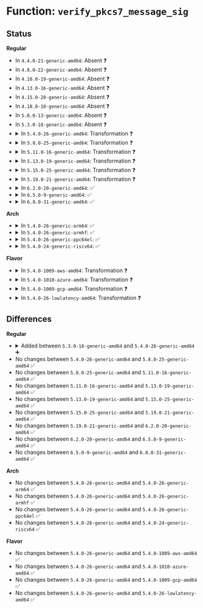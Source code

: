 # Function: <code>verify_pkcs7_message_sig</code>

## Status
<b>Regular</b>
<ul>
<li>
In <code>4.4.0-21-generic-amd64</code>: Absent ❓
</li>
<li>
In <code>4.8.0-22-generic-amd64</code>: Absent ❓
</li>
<li>
In <code>4.10.0-19-generic-amd64</code>: Absent ❓
</li>
<li>
In <code>4.13.0-16-generic-amd64</code>: Absent ❓
</li>
<li>
In <code>4.15.0-20-generic-amd64</code>: Absent ❓
</li>
<li>
In <code>4.18.0-10-generic-amd64</code>: Absent ❓
</li>
<li>
In <code>5.0.0-13-generic-amd64</code>: Absent ❓
</li>
<li>
In <code>5.3.0-18-generic-amd64</code>: Absent ❓
</li>
<li>
<details>
<summary>In <code>5.4.0-26-generic-amd64</code>: Transformation ❓</summary>

```c
int verify_pkcs7_message_sig(const void * data, size_t len, struct pkcs7_message * pkcs7, struct key * trusted_keys, enum key_being_used_for usage, int (*)(void *, const void *, size_t, size_t) view_content, void * ctx)
```

```json
{
  "name": "verify_pkcs7_message_sig",
  "collision_type": "Unique Global",
  "inline_type": "No",
  "funcs": [
    {
      "addr": 0,
      "name": "verify_pkcs7_message_sig",
      "external": true,
      "loc": "certs/system_keyring.c:204",
      "file": "certs/system_keyring.c",
      "inline": "seen, unknown",
      "caller_inline": [],
      "caller_func": [
        "certs/system_keyring.c:verify_pkcs7_signature",
        "security/integrity/ima/ima_modsig.c:ima_modsig_verify"
      ]
    }
  ],
  "symbols": [
    {
      "addr": 18446744071581074226,
      "name": "verify_pkcs7_message_sig.cold",
      "section": ".text",
      "bind": "STB_LOCAL",
      "size": 22
    },
    {
      "addr": 18446744071581073840,
      "name": "verify_pkcs7_message_sig",
      "section": ".text",
      "bind": "STB_GLOBAL",
      "size": 257
    }
  ]
}
```
</details>
</li>
<li>
<details>
<summary>In <code>5.8.0-25-generic-amd64</code>: Transformation ❓</summary>

```c
int verify_pkcs7_message_sig(const void * data, size_t len, struct pkcs7_message * pkcs7, struct key * trusted_keys, enum key_being_used_for usage, int (*)(void *, const void *, size_t, size_t) view_content, void * ctx)
```

```json
{
  "name": "verify_pkcs7_message_sig",
  "collision_type": "Unique Global",
  "inline_type": "No",
  "funcs": [
    {
      "addr": 0,
      "name": "verify_pkcs7_message_sig",
      "external": true,
      "loc": "certs/system_keyring.c:204",
      "file": "certs/system_keyring.c",
      "inline": "seen, unknown",
      "caller_inline": [],
      "caller_func": [
        "certs/system_keyring.c:verify_pkcs7_signature",
        "security/integrity/ima/ima_modsig.c:ima_modsig_verify"
      ]
    }
  ],
  "symbols": [
    {
      "addr": 18446744071581259570,
      "name": "verify_pkcs7_message_sig.cold",
      "section": ".text",
      "bind": "STB_LOCAL",
      "size": 22
    },
    {
      "addr": 18446744071581259200,
      "name": "verify_pkcs7_message_sig",
      "section": ".text",
      "bind": "STB_GLOBAL",
      "size": 256
    }
  ]
}
```
</details>
</li>
<li>
<details>
<summary>In <code>5.11.0-16-generic-amd64</code>: Transformation ❓</summary>

```c
int verify_pkcs7_message_sig(const void * data, size_t len, struct pkcs7_message * pkcs7, struct key * trusted_keys, enum key_being_used_for usage, int (*)(void *, const void *, size_t, size_t) view_content, void * ctx)
```

```json
{
  "name": "verify_pkcs7_message_sig",
  "collision_type": "Unique Global",
  "inline_type": "No",
  "funcs": [
    {
      "addr": 0,
      "name": "verify_pkcs7_message_sig",
      "external": true,
      "loc": "certs/system_keyring.c:204",
      "file": "certs/system_keyring.c",
      "inline": "seen, unknown",
      "caller_inline": [],
      "caller_func": [
        "certs/system_keyring.c:verify_pkcs7_signature",
        "security/integrity/ima/ima_modsig.c:ima_modsig_verify"
      ]
    }
  ],
  "symbols": [
    {
      "addr": 18446744071591324012,
      "name": "verify_pkcs7_message_sig.cold",
      "section": ".text",
      "bind": "STB_LOCAL",
      "size": 22
    },
    {
      "addr": 18446744071581301296,
      "name": "verify_pkcs7_message_sig",
      "section": ".text",
      "bind": "STB_GLOBAL",
      "size": 256
    }
  ]
}
```
</details>
</li>
<li>
<details>
<summary>In <code>5.13.0-19-generic-amd64</code>: Transformation ❓</summary>

```c
int verify_pkcs7_message_sig(const void * data, size_t len, struct pkcs7_message * pkcs7, struct key * trusted_keys, enum key_being_used_for usage, int (*)(void *, const void *, size_t, size_t) view_content, void * ctx)
```

```json
{
  "name": "verify_pkcs7_message_sig",
  "collision_type": "Unique Global",
  "inline_type": "No",
  "funcs": [
    {
      "addr": 0,
      "name": "verify_pkcs7_message_sig",
      "external": true,
      "loc": "certs/system_keyring.c:182",
      "file": "certs/system_keyring.c",
      "inline": "seen, unknown",
      "caller_inline": [],
      "caller_func": [
        "certs/system_keyring.c:verify_pkcs7_signature",
        "security/integrity/ima/ima_modsig.c:ima_modsig_verify"
      ]
    }
  ],
  "symbols": [
    {
      "addr": 18446744071591265901,
      "name": "verify_pkcs7_message_sig.cold",
      "section": ".text",
      "bind": "STB_LOCAL",
      "size": 22
    },
    {
      "addr": 18446744071581318800,
      "name": "verify_pkcs7_message_sig",
      "section": ".text",
      "bind": "STB_GLOBAL",
      "size": 274
    }
  ]
}
```
</details>
</li>
<li>
<details>
<summary>In <code>5.15.0-25-generic-amd64</code>: Transformation ❓</summary>

```c
int verify_pkcs7_message_sig(const void * data, size_t len, struct pkcs7_message * pkcs7, struct key * trusted_keys, enum key_being_used_for usage, int (*)(void *, const void *, size_t, size_t) view_content, void * ctx)
```

```json
{
  "name": "verify_pkcs7_message_sig",
  "collision_type": "Unique Global",
  "inline_type": "No",
  "funcs": [
    {
      "addr": 0,
      "name": "verify_pkcs7_message_sig",
      "external": true,
      "loc": "certs/system_keyring.c:182",
      "file": "certs/system_keyring.c",
      "inline": "seen, unknown",
      "caller_inline": [],
      "caller_func": [
        "certs/system_keyring.c:verify_pkcs7_signature",
        "security/integrity/ima/ima_modsig.c:ima_modsig_verify"
      ]
    }
  ],
  "symbols": [
    {
      "addr": 18446744071592189124,
      "name": "verify_pkcs7_message_sig.cold",
      "section": ".text",
      "bind": "STB_LOCAL",
      "size": 22
    },
    {
      "addr": 18446744071581564224,
      "name": "verify_pkcs7_message_sig",
      "section": ".text",
      "bind": "STB_GLOBAL",
      "size": 274
    }
  ]
}
```
</details>
</li>
<li>
<details>
<summary>In <code>5.19.0-21-generic-amd64</code>: Transformation ❓</summary>

```c
int verify_pkcs7_message_sig(const void * data, size_t len, struct pkcs7_message * pkcs7, struct key * trusted_keys, enum key_being_used_for usage, int (*)(void *, const void *, size_t, size_t) view_content, void * ctx)
```

```json
{
  "name": "verify_pkcs7_message_sig",
  "collision_type": "Unique Global",
  "inline_type": "No",
  "funcs": [
    {
      "addr": 0,
      "name": "verify_pkcs7_message_sig",
      "external": true,
      "loc": "certs/system_keyring.c:224",
      "file": "certs/system_keyring.c",
      "inline": "seen, unknown",
      "caller_inline": [],
      "caller_func": [
        "certs/system_keyring.c:verify_pkcs7_signature",
        "security/integrity/ima/ima_modsig.c:ima_modsig_verify"
      ]
    }
  ],
  "symbols": [
    {
      "addr": 18446744071593964289,
      "name": "verify_pkcs7_message_sig.cold",
      "section": ".text",
      "bind": "STB_LOCAL",
      "size": 22
    },
    {
      "addr": 18446744071581917424,
      "name": "verify_pkcs7_message_sig",
      "section": ".text",
      "bind": "STB_GLOBAL",
      "size": 319
    }
  ]
}
```
</details>
</li>
<li>
<details>
<summary>In <code>6.2.0-20-generic-amd64</code>: ✅</summary>

```c
int verify_pkcs7_message_sig(const void * data, size_t len, struct pkcs7_message * pkcs7, struct key * trusted_keys, enum key_being_used_for usage, int (*)(void *, const void *, size_t, size_t) view_content, void * ctx)
```

```json
{
  "name": "verify_pkcs7_message_sig",
  "collision_type": "Unique Global",
  "inline_type": "No",
  "funcs": [
    {
      "addr": 18446744071582352736,
      "name": "verify_pkcs7_message_sig",
      "external": true,
      "loc": "certs/system_keyring.c:224",
      "file": "certs/system_keyring.c",
      "inline": "seen, unknown",
      "caller_inline": [],
      "caller_func": [
        "certs/system_keyring.c:verify_pkcs7_signature",
        "security/integrity/ima/ima_modsig.c:ima_modsig_verify"
      ]
    }
  ],
  "symbols": [
    {
      "addr": 18446744071582352736,
      "name": "verify_pkcs7_message_sig",
      "section": ".text",
      "bind": "STB_GLOBAL",
      "size": 338
    }
  ]
}
```
</details>
</li>
<li>
<details>
<summary>In <code>6.5.0-9-generic-amd64</code>: ✅</summary>

```c
int verify_pkcs7_message_sig(const void * data, size_t len, struct pkcs7_message * pkcs7, struct key * trusted_keys, enum key_being_used_for usage, int (*)(void *, const void *, size_t, size_t) view_content, void * ctx)
```

```json
{
  "name": "verify_pkcs7_message_sig",
  "collision_type": "Unique Global",
  "inline_type": "No",
  "funcs": [
    {
      "addr": 18446744071582555632,
      "name": "verify_pkcs7_message_sig",
      "external": true,
      "loc": "certs/system_keyring.c:232",
      "file": "certs/system_keyring.c",
      "inline": "seen, unknown",
      "caller_inline": [],
      "caller_func": [
        "certs/system_keyring.c:verify_pkcs7_signature",
        "security/integrity/ima/ima_modsig.c:ima_modsig_verify"
      ]
    }
  ],
  "symbols": [
    {
      "addr": 18446744071582555632,
      "name": "verify_pkcs7_message_sig",
      "section": ".text",
      "bind": "STB_GLOBAL",
      "size": 338
    }
  ]
}
```
</details>
</li>
<li>
<details>
<summary>In <code>6.8.0-31-generic-amd64</code>: ✅</summary>

```c
int verify_pkcs7_message_sig(const void * data, size_t len, struct pkcs7_message * pkcs7, struct key * trusted_keys, enum key_being_used_for usage, int (*)(void *, const void *, size_t, size_t) view_content, void * ctx)
```

```json
{
  "name": "verify_pkcs7_message_sig",
  "collision_type": "Unique Global",
  "inline_type": "No",
  "funcs": [
    {
      "addr": 18446744071582726432,
      "name": "verify_pkcs7_message_sig",
      "external": true,
      "loc": "certs/system_keyring.c:311",
      "file": "certs/system_keyring.c",
      "inline": "seen, unknown",
      "caller_inline": [],
      "caller_func": [
        "certs/system_keyring.c:verify_pkcs7_signature",
        "security/integrity/ima/ima_modsig.c:ima_modsig_verify"
      ]
    }
  ],
  "symbols": [
    {
      "addr": 18446744071582726432,
      "name": "verify_pkcs7_message_sig",
      "section": ".text",
      "bind": "STB_GLOBAL",
      "size": 325
    }
  ]
}
```
</details>
</li>
</ul>
<b>Arch</b>
<ul>
<li>
<details>
<summary>In <code>5.4.0-26-generic-arm64</code>: ✅</summary>

```c
int verify_pkcs7_message_sig(const void * data, size_t len, struct pkcs7_message * pkcs7, struct key * trusted_keys, enum key_being_used_for usage, int (*)(void *, const void *, size_t, size_t) view_content, void * ctx)
```

```json
{
  "name": "verify_pkcs7_message_sig",
  "collision_type": "Unique Global",
  "inline_type": "No",
  "funcs": [
    {
      "addr": 18446603336492438472,
      "name": "verify_pkcs7_message_sig",
      "external": true,
      "loc": "certs/system_keyring.c:204",
      "file": "certs/system_keyring.c",
      "inline": "seen, unknown",
      "caller_inline": [],
      "caller_func": [
        "certs/system_keyring.c:verify_pkcs7_signature",
        "security/integrity/ima/ima_modsig.c:ima_modsig_verify"
      ]
    }
  ],
  "symbols": [
    {
      "addr": 18446603336492438472,
      "name": "verify_pkcs7_message_sig",
      "section": ".text",
      "bind": "STB_GLOBAL",
      "size": 300
    }
  ]
}
```
</details>
</li>
<li>
<details>
<summary>In <code>5.4.0-26-generic-armhf</code>: ✅</summary>

```c
int verify_pkcs7_message_sig(const void * data, size_t len, struct pkcs7_message * pkcs7, struct key * trusted_keys, enum key_being_used_for usage, int (*)(void *, const void *, size_t, size_t) view_content, void * ctx)
```

```json
{
  "name": "verify_pkcs7_message_sig",
  "collision_type": "Unique Global",
  "inline_type": "No",
  "funcs": [
    {
      "addr": 3226312060,
      "name": "verify_pkcs7_message_sig",
      "external": true,
      "loc": "certs/system_keyring.c:204",
      "file": "certs/system_keyring.c",
      "inline": "seen, unknown",
      "caller_inline": [],
      "caller_func": [
        "certs/system_keyring.c:verify_pkcs7_signature",
        "security/integrity/ima/ima_modsig.c:ima_modsig_verify"
      ]
    }
  ],
  "symbols": [
    {
      "addr": 3226312060,
      "name": "verify_pkcs7_message_sig",
      "section": ".text",
      "bind": "STB_GLOBAL",
      "size": 344
    }
  ]
}
```
</details>
</li>
<li>
<details>
<summary>In <code>5.4.0-26-generic-ppc64el</code>: ✅</summary>

```c
int verify_pkcs7_message_sig(const void * data, size_t len, struct pkcs7_message * pkcs7, struct key * trusted_keys, enum key_being_used_for usage, int (*)(void *, const void *, size_t, size_t) view_content, void * ctx)
```

```json
{
  "name": "verify_pkcs7_message_sig",
  "collision_type": "Unique Global",
  "inline_type": "No",
  "funcs": [
    {
      "addr": 13835058055285706752,
      "name": "verify_pkcs7_message_sig",
      "external": true,
      "loc": "certs/system_keyring.c:204",
      "file": "certs/system_keyring.c",
      "inline": "seen, unknown",
      "caller_inline": [],
      "caller_func": [
        "certs/system_keyring.c:verify_pkcs7_signature",
        "security/integrity/ima/ima_modsig.c:ima_modsig_verify"
      ]
    }
  ],
  "symbols": [
    {
      "addr": 13835058055285706752,
      "name": "verify_pkcs7_message_sig",
      "section": ".text",
      "bind": "STB_GLOBAL",
      "size": 424
    }
  ]
}
```
</details>
</li>
<li>
<details>
<summary>In <code>5.4.0-24-generic-riscv64</code>: ✅</summary>

```c
int verify_pkcs7_message_sig(const void * data, size_t len, struct pkcs7_message * pkcs7, struct key * trusted_keys, enum key_being_used_for usage, int (*)(void *, const void *, size_t, size_t) view_content, void * ctx)
```

```json
{
  "name": "verify_pkcs7_message_sig",
  "collision_type": "Unique Global",
  "inline_type": "No",
  "funcs": [
    {
      "addr": 18446743936272513154,
      "name": "verify_pkcs7_message_sig",
      "external": true,
      "loc": "certs/system_keyring.c:204",
      "file": "certs/system_keyring.c",
      "inline": "seen, unknown",
      "caller_inline": [],
      "caller_func": [
        "certs/system_keyring.c:verify_pkcs7_signature",
        "security/integrity/ima/ima_modsig.c:ima_modsig_verify"
      ]
    }
  ],
  "symbols": [
    {
      "addr": 18446743936272513154,
      "name": "verify_pkcs7_message_sig",
      "section": ".text",
      "bind": "STB_GLOBAL",
      "size": 238
    }
  ]
}
```
</details>
</li>
</ul>
<b>Flavor</b>
<ul>
<li>
<details>
<summary>In <code>5.4.0-1009-aws-amd64</code>: Transformation ❓</summary>

```c
int verify_pkcs7_message_sig(const void * data, size_t len, struct pkcs7_message * pkcs7, struct key * trusted_keys, enum key_being_used_for usage, int (*)(void *, const void *, size_t, size_t) view_content, void * ctx)
```

```json
{
  "name": "verify_pkcs7_message_sig",
  "collision_type": "Unique Global",
  "inline_type": "No",
  "funcs": [
    {
      "addr": 0,
      "name": "verify_pkcs7_message_sig",
      "external": true,
      "loc": "certs/system_keyring.c:204",
      "file": "certs/system_keyring.c",
      "inline": "seen, unknown",
      "caller_inline": [],
      "caller_func": [
        "certs/system_keyring.c:verify_pkcs7_signature",
        "security/integrity/ima/ima_modsig.c:ima_modsig_verify"
      ]
    }
  ],
  "symbols": [
    {
      "addr": 18446744071581043074,
      "name": "verify_pkcs7_message_sig.cold",
      "section": ".text",
      "bind": "STB_LOCAL",
      "size": 22
    },
    {
      "addr": 18446744071581042688,
      "name": "verify_pkcs7_message_sig",
      "section": ".text",
      "bind": "STB_GLOBAL",
      "size": 257
    }
  ]
}
```
</details>
</li>
<li>
<details>
<summary>In <code>5.4.0-1010-azure-amd64</code>: Transformation ❓</summary>

```c
int verify_pkcs7_message_sig(const void * data, size_t len, struct pkcs7_message * pkcs7, struct key * trusted_keys, enum key_being_used_for usage, int (*)(void *, const void *, size_t, size_t) view_content, void * ctx)
```

```json
{
  "name": "verify_pkcs7_message_sig",
  "collision_type": "Unique Global",
  "inline_type": "No",
  "funcs": [
    {
      "addr": 0,
      "name": "verify_pkcs7_message_sig",
      "external": true,
      "loc": "certs/system_keyring.c:204",
      "file": "certs/system_keyring.c",
      "inline": "seen, unknown",
      "caller_inline": [],
      "caller_func": [
        "certs/system_keyring.c:verify_pkcs7_signature",
        "security/integrity/ima/ima_modsig.c:ima_modsig_verify"
      ]
    }
  ],
  "symbols": [
    {
      "addr": 18446744071580990354,
      "name": "verify_pkcs7_message_sig.cold",
      "section": ".text",
      "bind": "STB_LOCAL",
      "size": 22
    },
    {
      "addr": 18446744071580989968,
      "name": "verify_pkcs7_message_sig",
      "section": ".text",
      "bind": "STB_GLOBAL",
      "size": 257
    }
  ]
}
```
</details>
</li>
<li>
<details>
<summary>In <code>5.4.0-1009-gcp-amd64</code>: Transformation ❓</summary>

```c
int verify_pkcs7_message_sig(const void * data, size_t len, struct pkcs7_message * pkcs7, struct key * trusted_keys, enum key_being_used_for usage, int (*)(void *, const void *, size_t, size_t) view_content, void * ctx)
```

```json
{
  "name": "verify_pkcs7_message_sig",
  "collision_type": "Unique Global",
  "inline_type": "No",
  "funcs": [
    {
      "addr": 0,
      "name": "verify_pkcs7_message_sig",
      "external": true,
      "loc": "certs/system_keyring.c:204",
      "file": "certs/system_keyring.c",
      "inline": "seen, unknown",
      "caller_inline": [],
      "caller_func": [
        "certs/system_keyring.c:verify_pkcs7_signature",
        "security/integrity/ima/ima_modsig.c:ima_modsig_verify"
      ]
    }
  ],
  "symbols": [
    {
      "addr": 18446744071581034274,
      "name": "verify_pkcs7_message_sig.cold",
      "section": ".text",
      "bind": "STB_LOCAL",
      "size": 22
    },
    {
      "addr": 18446744071581033888,
      "name": "verify_pkcs7_message_sig",
      "section": ".text",
      "bind": "STB_GLOBAL",
      "size": 257
    }
  ]
}
```
</details>
</li>
<li>
<details>
<summary>In <code>5.4.0-26-lowlatency-amd64</code>: Transformation ❓</summary>

```c
int verify_pkcs7_message_sig(const void * data, size_t len, struct pkcs7_message * pkcs7, struct key * trusted_keys, enum key_being_used_for usage, int (*)(void *, const void *, size_t, size_t) view_content, void * ctx)
```

```json
{
  "name": "verify_pkcs7_message_sig",
  "collision_type": "Unique Global",
  "inline_type": "No",
  "funcs": [
    {
      "addr": 0,
      "name": "verify_pkcs7_message_sig",
      "external": true,
      "loc": "certs/system_keyring.c:204",
      "file": "certs/system_keyring.c",
      "inline": "seen, unknown",
      "caller_inline": [],
      "caller_func": [
        "certs/system_keyring.c:verify_pkcs7_signature",
        "security/integrity/ima/ima_modsig.c:ima_modsig_verify"
      ]
    }
  ],
  "symbols": [
    {
      "addr": 18446744071581095842,
      "name": "verify_pkcs7_message_sig.cold",
      "section": ".text",
      "bind": "STB_LOCAL",
      "size": 22
    },
    {
      "addr": 18446744071581095456,
      "name": "verify_pkcs7_message_sig",
      "section": ".text",
      "bind": "STB_GLOBAL",
      "size": 257
    }
  ]
}
```
</details>
</li>
</ul>

## Differences
<b>Regular</b>
<ul>
<li>
<details>
<summary>Added between <code>5.3.0-18-generic-amd64</code> and <code>5.4.0-26-generic-amd64</code> ➕</summary>

```c
int verify_pkcs7_message_sig(const void * data, size_t len, struct pkcs7_message * pkcs7, struct key * trusted_keys, enum key_being_used_for usage, int (*)(void *, const void *, size_t, size_t) view_content, void * ctx)
```
</details>
</li>
<li>
No changes between <code>5.4.0-26-generic-amd64</code> and <code>5.8.0-25-generic-amd64</code> ✅
</li>
<li>
No changes between <code>5.8.0-25-generic-amd64</code> and <code>5.11.0-16-generic-amd64</code> ✅
</li>
<li>
No changes between <code>5.11.0-16-generic-amd64</code> and <code>5.13.0-19-generic-amd64</code> ✅
</li>
<li>
No changes between <code>5.13.0-19-generic-amd64</code> and <code>5.15.0-25-generic-amd64</code> ✅
</li>
<li>
No changes between <code>5.15.0-25-generic-amd64</code> and <code>5.19.0-21-generic-amd64</code> ✅
</li>
<li>
No changes between <code>5.19.0-21-generic-amd64</code> and <code>6.2.0-20-generic-amd64</code> ✅
</li>
<li>
No changes between <code>6.2.0-20-generic-amd64</code> and <code>6.5.0-9-generic-amd64</code> ✅
</li>
<li>
No changes between <code>6.5.0-9-generic-amd64</code> and <code>6.8.0-31-generic-amd64</code> ✅
</li>
</ul>
<b>Arch</b>
<ul>
<li>
No changes between <code>5.4.0-26-generic-amd64</code> and <code>5.4.0-26-generic-arm64</code> ✅
</li>
<li>
No changes between <code>5.4.0-26-generic-amd64</code> and <code>5.4.0-26-generic-armhf</code> ✅
</li>
<li>
No changes between <code>5.4.0-26-generic-amd64</code> and <code>5.4.0-26-generic-ppc64el</code> ✅
</li>
<li>
No changes between <code>5.4.0-26-generic-amd64</code> and <code>5.4.0-24-generic-riscv64</code> ✅
</li>
</ul>
<b>Flavor</b>
<ul>
<li>
No changes between <code>5.4.0-26-generic-amd64</code> and <code>5.4.0-1009-aws-amd64</code> ✅
</li>
<li>
No changes between <code>5.4.0-26-generic-amd64</code> and <code>5.4.0-1010-azure-amd64</code> ✅
</li>
<li>
No changes between <code>5.4.0-26-generic-amd64</code> and <code>5.4.0-1009-gcp-amd64</code> ✅
</li>
<li>
No changes between <code>5.4.0-26-generic-amd64</code> and <code>5.4.0-26-lowlatency-amd64</code> ✅
</li>
</ul>

